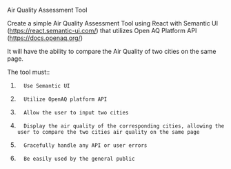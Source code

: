  Air Quality Assessment Tool

Create a simple Air Quality Assessment Tool using React with Semantic UI (https://react.semantic-ui.com/) that utilizes Open AQ Platform API (https://docs.openaq.org/)

It will have the ability to compare the Air Quality of two cities on the same page.

 

The tool must:: 

1.       Use Semantic UI

2.       Utilize OpenAQ platform API

3.       Allow the user to input two cities

4.       Display the air quality of the corresponding cities, allowing the user to compare the two cities air quality on the same page

5.       Gracefully handle any API or user errors

6.       Be easily used by the general public

